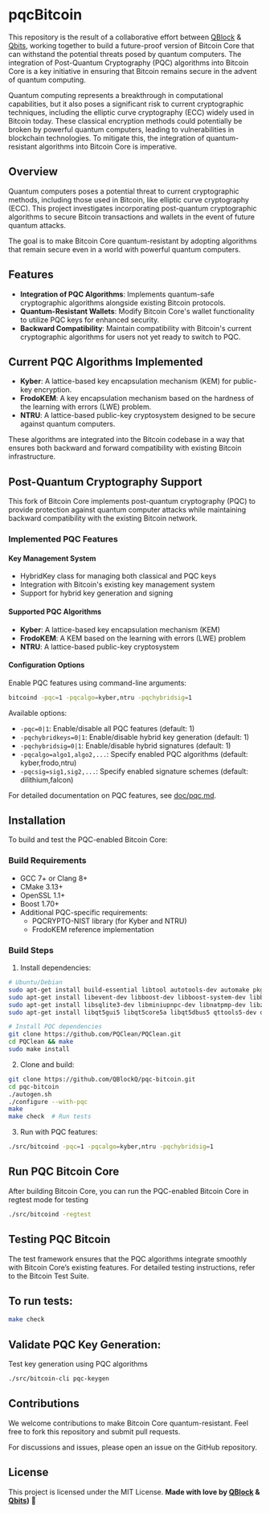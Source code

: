 # **pqcBitcoin**

This repository is the result of a collaborative effort between [QBlock](https://github.com/QBlockQ) & [Qbits](https://github.com/QbitsQ), working together to build a future-proof version of Bitcoin Core that can withstand the potential threats posed by quantum computers. The integration of Post-Quantum Cryptography (PQC) algorithms into Bitcoin Core is a key initiative in ensuring that Bitcoin remains secure in the advent of quantum computing.

Quantum computing represents a breakthrough in computational capabilities, but it also poses a significant risk to current cryptographic techniques, including the elliptic curve cryptography (ECC) widely used in Bitcoin today. These classical encryption methods could potentially be broken by powerful quantum computers, leading to vulnerabilities in blockchain technologies. To mitigate this, the integration of quantum-resistant algorithms into Bitcoin Core is imperative.


## **Overview**

Quantum computers poses a potential threat to current cryptographic methods, including those used in Bitcoin, like elliptic curve cryptography (ECC). This project investigates incorporating post-quantum cryptographic algorithms to secure Bitcoin transactions and wallets in the event of future quantum attacks.

The goal is to make Bitcoin Core quantum-resistant by adopting algorithms that remain secure even in a world with powerful quantum computers.

## **Features**

- **Integration of PQC Algorithms**: Implements quantum-safe cryptographic algorithms alongside existing Bitcoin protocols.
- **Quantum-Resistant Wallets**: Modify Bitcoin Core's wallet functionality to utilize PQC keys for enhanced security.
- **Backward Compatibility**: Maintain compatibility with Bitcoin's current cryptographic algorithms for users not yet ready to switch to PQC.

## **Current PQC Algorithms Implemented**

- **Kyber**: A lattice-based key encapsulation mechanism (KEM) for public-key encryption.
- **FrodoKEM**: A key encapsulation mechanism based on the hardness of the learning with errors (LWE) problem.
- **NTRU**: A lattice-based public-key cryptosystem designed to be secure against quantum computers.

These algorithms are integrated into the Bitcoin codebase in a way that ensures both backward and forward compatibility with existing Bitcoin infrastructure.

## **Post-Quantum Cryptography Support**

This fork of Bitcoin Core implements post-quantum cryptography (PQC) to provide protection against quantum computer attacks while maintaining backward compatibility with the existing Bitcoin network.

### **Implemented PQC Features**

#### Key Management System
- HybridKey class for managing both classical and PQC keys
- Integration with Bitcoin's existing key management system
- Support for hybrid key generation and signing

#### Supported PQC Algorithms
- **Kyber**: A lattice-based key encapsulation mechanism (KEM)
- **FrodoKEM**: A KEM based on the learning with errors (LWE) problem
- **NTRU**: A lattice-based public-key cryptosystem

#### Configuration Options
Enable PQC features using command-line arguments:
```bash
bitcoind -pqc=1 -pqcalgo=kyber,ntru -pqchybridsig=1
```

Available options:
- `-pqc=0|1`: Enable/disable all PQC features (default: 1)
- `-pqchybridkeys=0|1`: Enable/disable hybrid key generation (default: 1)
- `-pqchybridsig=0|1`: Enable/disable hybrid signatures (default: 1)
- `-pqcalgo=algo1,algo2,...`: Specify enabled PQC algorithms (default: kyber,frodo,ntru)
- `-pqcsig=sig1,sig2,...`: Specify enabled signature schemes (default: dilithium,falcon)

For detailed documentation on PQC features, see [doc/pqc.md](doc/pqc.md).

## **Installation**

To build and test the PQC-enabled Bitcoin Core:

### Build Requirements

* GCC 7+ or Clang 8+
* CMake 3.13+
* OpenSSL 1.1+
* Boost 1.70+
* Additional PQC-specific requirements:
  - PQCRYPTO-NIST library (for Kyber and NTRU)
  - FrodoKEM reference implementation

### Build Steps

1. Install dependencies:
```bash
# Ubuntu/Debian
sudo apt-get install build-essential libtool autotools-dev automake pkg-config bsdmainutils python3
sudo apt-get install libevent-dev libboost-dev libboost-system-dev libboost-filesystem-dev
sudo apt-get install libsqlite3-dev libminiupnpc-dev libnatpmp-dev libzmq3-dev
sudo apt-get install libqt5gui5 libqt5core5a libqt5dbus5 qttools5-dev qttools5-dev-tools

# Install PQC dependencies
git clone https://github.com/PQClean/PQClean.git
cd PQClean && make
sudo make install
```

2. Clone and build:
```bash
git clone https://github.com/QBlockQ/pqc-bitcoin.git
cd pqc-bitcoin
./autogen.sh
./configure --with-pqc
make
make check  # Run tests
```

3. Run with PQC features:
```bash
./src/bitcoind -pqc=1 -pqcalgo=kyber,ntru -pqchybridsig=1
```

## Run PQC Bitcoin Core

After building Bitcoin Core, you can run the PQC-enabled Bitcoin Core in regtest mode for testing
```bash
./src/bitcoind -regtest
```

## Testing PQC Bitcoin

The test framework ensures that the PQC algorithms integrate smoothly with Bitcoin Core’s existing features.
For detailed testing instructions, refer to the Bitcoin Test Suite.

## To run tests:
```bash
make check
```

## Validate PQC Key Generation: 

Test key generation using PQC algorithms

```bash
./src/bitcoin-cli pqc-keygen
```

## Contributions

We welcome contributions to make Bitcoin Core quantum-resistant. Feel free to fork this repository and submit pull requests.

For discussions and issues, please open an issue on the GitHub repository.

## License

This project is licensed under the MIT License. **Made with love by [QBlock](https://github.com/QBlockQ) & [Qbits](https://github.com/QbitsQ))** 💖
